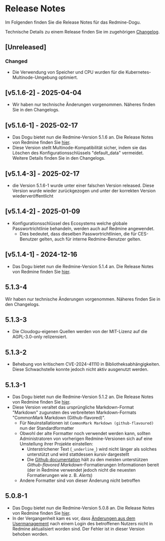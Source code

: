 # Release Notes

Im Folgenden finden Sie die Release Notes für das Redmine-Dogu. 

Technische Details zu einem Release finden Sie im zugehörigen [Changelog](https://docs.cloudogu.com/de/docs/dogus/redmine/CHANGELOG/).

## [Unreleased]
### Changed
- Die Verwendung von Speicher und CPU wurden für die Kubernetes-Multinode-Umgebung optimiert.

## [v5.1.6-2] - 2025-04-04
* Wir haben nur technische Änderungen vorgenommen. Näheres finden Sie in den Changelogs.

## [v5.1.6-1] - 2025-02-17
* Das Dogu bietet nun die Redmine-Version 5.1.6 an. Die Release Notes von Redmine finden Sie [hier](https://www.redmine.org/projects/redmine/wiki/Changelog_5_1#516-2025-01-29).
* Diese Version stellt Multinode-Kompatibilität sicher, indem sie das Löschen des Konfigurationsschlüssels "default_data" vermeidet. Weitere Details finden Sie in den Changelogs.

## [v5.1.4-3] - 2025-02-17
* die Version 5.1.6-1 wurde unter einer falschen Version released. Diese Version wurde wieder zurückgezogen und unter der korrekten Version wiederveröffentlicht 

## [v5.1.4-2] - 2025-01-09
* Konfigurationsschlüssel des Ecosystems welche globale Passwortrichtlinie behandeln, werden auch auf Redmine angewendet.
    * Dies bedeutet, dass dieselben Passwortrichtlinien, die für CES-Benutzer gelten, auch für interne Redmine-Benutzer gelten.

## [v5.1.4-1] - 2024-12-16
* Das Dogu bietet nun die Redmine-Version 5.1.4 an. Die Release Notes von Redmine finden Sie [hier](https://www.redmine.org/projects/redmine/wiki/Changelog_5_1#514-2024-11-03).

## 5.1.3-4
Wir haben nur technische Änderungen vorgenommen. Näheres finden Sie in den Changelogs.

## 5.1.3-3
* Die Cloudogu-eigenen Quellen werden von der MIT-Lizenz auf die AGPL-3.0-only relizensiert.

## 5.1.3-2
* Behebung von kritischem CVE-2024-41110 in Bibliotheksabhängigkeiten. Diese Schwachstelle konnte jedoch nicht aktiv ausgenutzt werden.

## 5.1.3-1

* Das Dogu bietet nun die Redmine-Version 5.1.2 an. Die Release Notes von Redmine finden Sie [hier](https://www.redmine.org/projects/redmine/wiki/Changelog_5_1#512-2024-06-XXXXXXXXXXXXXXXXXXXXXXXXXXXXXXXXXXXXXXX_REPLACE_ME).
* Diese Version veraltet das ursprüngliche Markdown-Format "Markdown" zugunsten des verbreiteten Markdown-Formats "CommonMark Markdown (Github-flavored)".
   - Für Neuinstallationen ist `CommonMark Markdown (github-flavoured)` nun der Standardformatter  
   - Obwohl der alte Formatter noch verwendet werden kann, sollten Administratoren von vorherigen Redmine-Versionen sich auf eine Umstellung ihrer Projekte einstellen:
      - Unterstrichener Text (`_underline_`) wird nicht länger als solches unterstützt und wird stattdessen *kursiv* dargestellt
      - Die [Github documentation](https://docs.github.com/de/get-started/writing-on-github/getting-started-with-writing-and-formatting-on-github/basic-writing-and-formatting-syntax) hält zu den meisten unterstützen _Github-flavored Markdown_-Formatierungen Informationen bereit (der in Redmine verwendet jedoch nicht die neuesten Formatierungen wie z. B. _Alerts_)
   - Andere Formatter sind von dieser Änderung nicht betroffen

## 5.0.8-1

* Das Dogu bietet nun die Redmine-Version 5.0.8 an. Die Release Notes von Redmine finden Sie [hier](https://www.redmine.org/projects/redmine/wiki/Changelog_5_0#508-2024-03-04).
* In der Vergangenheit kam es vor, dass [Änderungen aus dem Usermanagement](https://docs.cloudogu.com/de/usermanual/usermgt/documentation/#synchronisation-von-accounts-und-gruppen) nach einem Login des betroffenen Nutzers nicht in Redmine aktualisiert worden sind. Der Fehler ist in dieser Version behoben worden.